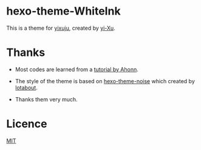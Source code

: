 # hexo-theme-WhiteInk
This is a theme for [yixuju](https://www.yiuxju.cn), created by [yi-Xu](https://github.com/yi-Xu-0100).

# Thanks
+ Most codes are learned from a [tutorial by Ahonn](http://www.ahonn.me/2016/12/15/create-a-hexo-theme-from-scratch/index.html).
+ The style of the theme is based on [hexo-theme-noise](https://github.com/lotabout/hexo-theme-noise) which created by [lotabout](https://github.com/lotabout).

+ Thanks them very much.

# Licence
[MIT](https://github.com/yi-Xu-0100/hexo-theme-WhiteInk/blob/master/LICENSE)